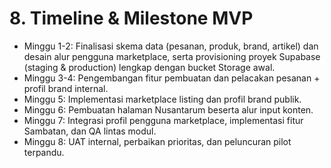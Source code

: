# 8. Timeline & Milestone MVP

- Minggu 1-2: Finalisasi skema data (pesanan, produk, brand, artikel) dan desain alur pengguna marketplace, serta provisioning proyek Supabase (staging & production) lengkap dengan bucket Storage awal.
- Minggu 3-4: Pengembangan fitur pembuatan dan pelacakan pesanan + profil brand internal.
- Minggu 5: Implementasi marketplace listing dan profil brand publik.
- Minggu 6: Pembuatan halaman Nusantarum beserta alur input konten.
- Minggu 7: Integrasi profil pengguna marketplace, implementasi fitur Sambatan, dan QA lintas modul.
- Minggu 8: UAT internal, perbaikan prioritas, dan peluncuran pilot terpandu.
